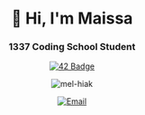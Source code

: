 <h1 align="center">👋 Hi, I'm Maissa</h1>
<h3 align="center">1337 Coding School Student</h3>

<div align="center">

[![42 Badge](https://badge.mediaplus.ma/starryblue/mel-hiak?1337Badge=on&UM6P=off)](https://github.com/oakoudad/badge42)

</div>

<p align="center">
  <img src="https://komarev.com/ghpvc/?username=mel-hiak&label=Profile%20views&color=0e75b6&style=flat" alt="mel-hiak" />
</p>
<p align="center">
  <a href="mailto:mayssaeelhiak@gmail.com">
    <img src="https://img.shields.io/badge/Email-mayssaeelhiak@gmail.com-ff69b4?style=for-the-badge&logo=gmail&logoColor=white" alt="Email"/>
  </a>
</p>
